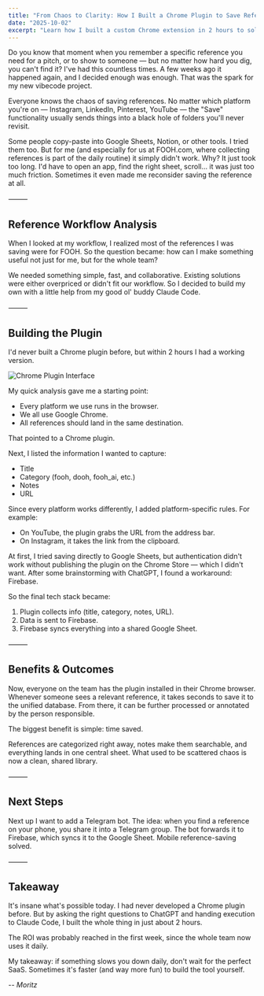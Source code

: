 ```yaml
---
title: "From Chaos to Clarity: How I Built a Chrome Plugin to Save References (in Just 2 Hours)"
date: "2025-10-02"
excerpt: "Learn how I built a custom Chrome extension in 2 hours to solve reference chaos across Instagram, YouTube, and LinkedIn. From Firebase integration to team collaboration - a complete breakdown of building productivity tools that actually work."
---
```


Do you know that moment when you remember a specific reference you need for a pitch, or to show to someone — but no matter how hard you dig, you can't find it? I've had this countless times. A few weeks ago it happened again, and I decided enough was enough. That was the spark for my new vibecode project.

Everyone knows the chaos of saving references. No matter which platform you're on — Instagram, LinkedIn, Pinterest, YouTube — the "Save" functionality usually sends things into a black hole of folders you'll never revisit.

Some people copy-paste into Google Sheets, Notion, or other tools. I tried them too. But for me (and especially for us at FOOH.com, where collecting references is part of the daily routine) it simply didn't work. Why? It just took too long. I'd have to open an app, find the right sheet, scroll… it was just too much friction. Sometimes it even made me reconsider saving the reference at all.

⸻

## Reference Workflow Analysis

When I looked at my workflow, I realized most of the references I was saving were for FOOH. So the question became: how can I make something useful not just for me, but for the whole team?

We needed something simple, fast, and collaborative. Existing solutions were either overpriced or didn't fit our workflow. So I decided to build my own with a little help from my good ol' buddy Claude Code.

⸻

## Building the Plugin

I'd never built a Chrome plugin before, but within 2 hours I had a working version.

![Chrome Plugin Interface](/images/save-reference-chrome-plugin.jpeg)

My quick analysis gave me a starting point:

* Every platform we use runs in the browser.
* We all use Google Chrome.
* All references should land in the same destination.

That pointed to a Chrome plugin.

Next, I listed the information I wanted to capture:

* Title
* Category (fooh, dooh, fooh_ai, etc.)
* Notes
* URL

Since every platform works differently, I added platform-specific rules. For example:

* On YouTube, the plugin grabs the URL from the address bar.
* On Instagram, it takes the link from the clipboard.

At first, I tried saving directly to Google Sheets, but authentication didn't work without publishing the plugin on the Chrome Store — which I didn't want. After some brainstorming with ChatGPT, I found a workaround: Firebase.

So the final tech stack became:

1. Plugin collects info (title, category, notes, URL).
2. Data is sent to Firebase.
3. Firebase syncs everything into a shared Google Sheet.

⸻

## Benefits & Outcomes

Now, everyone on the team has the plugin installed in their Chrome browser. Whenever someone sees a relevant reference, it takes seconds to save it to the unified database. From there, it can be further processed or annotated by the person responsible.

The biggest benefit is simple: time saved.

References are categorized right away, notes make them searchable, and everything lands in one central sheet. What used to be scattered chaos is now a clean, shared library.

⸻

## Next Steps

Next up I want to add a Telegram bot. The idea: when you find a reference on your phone, you share it into a Telegram group. The bot forwards it to Firebase, which syncs it to the Google Sheet. Mobile reference-saving solved.

⸻

## Takeaway

It's insane what's possible today. I had never developed a Chrome plugin before. But by asking the right questions to ChatGPT and handing execution to Claude Code, I built the whole thing in just about 2 hours.

The ROI was probably reached in the first week, since the whole team now uses it daily.

My takeaway: if something slows you down daily, don't wait for the perfect SaaS. Sometimes it's faster (and way more fun) to build the tool yourself.

--
*Moritz*